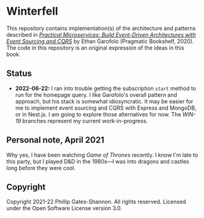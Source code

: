 # Winterfell

This repository contains implementation(s) of the architecture and patterns described in [_Practical Microservices: Build Event-Driven Architectures with Event Sourcing and CQRS_][1] by Ethan Garofolo (Pragmatic Bookshelf, 2020). The code in this repository is an original expression of the ideas in this book.

[1]: https://pragprog.com/titles/egmicro/practical-microservices/

## Status

- **2022-06-22:** I ran into trouble getting the subscription `start` method to run for the homepage query. I like Garofolo's overall pattern and approach, but his stack is somewhat idiosyncratic. It may be easier for me to implement event sourcing and CQRS with Express and MongoDB, or in Nest.js. I am going to explore those alternatives for now. The _WIN-19_ branches represent my current work-in-progress.

## Personal note, April 2021

Why yes, I have been watching _Game of Thrones_ recently. I know I'm late to this party, but I played D&D in the 1980s&mdash;I was into dragons and castles long before they were cool.

## Copyright

Copyright 2021-22 Phillip Gates-Shannon. All rights reserved. Licensed under the Open Software License version 3.0.
